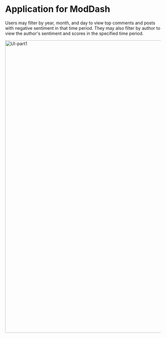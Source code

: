 # Application for ModDash

Users may filter by year, month, and day to view top comments and posts with negative sentiment in that time period. They may also filter by author to view the author's sentiment and scores in the specified time period.



<img width="944" alt="UI-part1" src="https://user-images.githubusercontent.com/27587714/85426033-cc5d2180-b52e-11ea-9e03-d6b08d1cbeb1.PNG">
